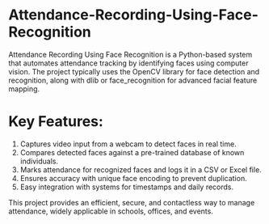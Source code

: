 # Attendance-Recording-Using-Face-Recognition

Attendance Recording Using Face Recognition is a Python-based system that automates attendance tracking by identifying faces using computer vision. The project typically uses the OpenCV library for face detection and recognition, along with dlib or face_recognition for advanced facial feature mapping.

# Key Features:
1. Captures video input from a webcam to detect faces in real time.
2. Compares detected faces against a pre-trained database of known individuals.
3. Marks attendance for recognized faces and logs it in a CSV or Excel file.
4. Ensures accuracy with unique face encoding to prevent duplication.
5. Easy integration with systems for timestamps and daily records.

This project provides an efficient, secure, and contactless way to manage attendance, widely applicable in schools, offices, and events.